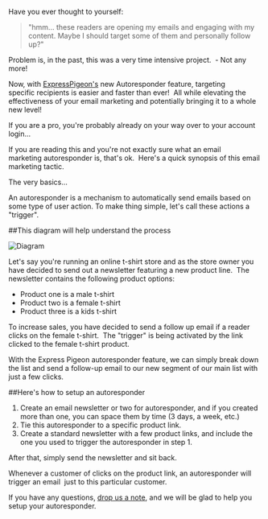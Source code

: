 Have you ever thought to yourself:

> "hmm... these readers are opening my emails and engaging with my
> content. Maybe I should target some of them and personally follow up?"

Problem is, in the past, this was a very time intensive project.  - Not
any more!

Now, with [ExpressPigeon's](https://expresspigeon.com/) new Autoresponder feature, targeting
specific recipients is easier and faster than ever!  All while elevating
the effectiveness of your email marketing and potentially bringing it to
a whole new level!

If you are a pro, you're probably already on your way over to your
account login...

If you are reading this and you're not exactly sure what an email
marketing autoresponder is, that's ok.  Here's a quick synopsis of this
email marketing tactic.

The very basics...

An autoresponder is a mechanism to automatically send emails based on
some type of user action. To make thing simple, let's call these actions
a "trigger".

##This diagram will help understand the process

![Diagram](/blog/images/2012/selection_320.png "Diagram")

Let's say you're running an online t-shirt store and as the store owner
you have decided to send out a newsletter featuring a new product line.
 The newsletter contains the following product options:

-   Product one is a male t-shirt
-   Product two is a female t-shirt
-   Product three is a kids t-shirt

To increase sales, you have decided to send a follow up email if a
reader clicks on the female t-shirt.  The "trigger" is being activated
by the link clicked to the female t-shirt product.

With the Express Pigeon autoresponder feature, we can simply break down
the list and send a follow-up email to our new segment of our main list
with just a few clicks.

##Here's how to setup an autoresponder

1.  Create an email newsletter or two for autoresponder, and if you
    created more than one, you can space them by time (3 days, a week,
    etc.)
2.  Tie this autoresponder to a specific product link.
3.  Create a standard newsletter with a few product links, and include
    the one you used to trigger the autoresponder in step 1.

After that, simply send the newsletter and sit back.

Whenever a customer of clicks on the product link, an autoresponder will
trigger an email  just to this particular customer.

If you have any questions, [drop us a note](https://expresspigeon.com/support), and we will be glad to
help you setup your autoresponder.
